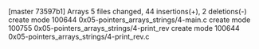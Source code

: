 [master 73597b1] Arrays
 5 files changed, 44 insertions(+), 2 deletions(-)
 create mode 100644 0x05-pointers_arrays_strings/4-main.c
 create mode 100755 0x05-pointers_arrays_strings/4-print_rev
 create mode 100644 0x05-pointers_arrays_strings/4-print_rev.c
